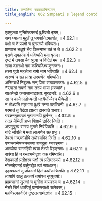 ```yaml
---
title: सम्पातिना स्वकथानिरूपणम्
title_english: 062 Sampaati s legend contd

---
```

<div class="audioEmbed"  caption="श्रीराम-हरिसीताराममूर्ति-घनपाठिभ्यां वचनम्" src="https://archive.org/download/Ramayana-recitation-Sriram-harisItArAmamUrti-Ghanapaati-v2/Kanda_4/Kanda_4_KSK-062-Sampaati_s_legend_[contd.].mp3"></div>

  
एवमुक्त्वा मुनिश्रेष्ठमरुदं दुःखितो भृशम्।  
अथ ध्यात्वा मुहूर्तं तु भगवानिदमब्रवीत् ॥ 4.62.1 ॥   
पक्षौ च ते प्रपक्षौ च पुनरन्यौ भविष्यतः।  
प्राणाश्च चक्षुषी चैव विक्रमश्च बलं च ते ॥ 4.62.2 ॥   
पुराणे सुमहत्कार्यं भविष्यति मया श्रुतम्।  
दृष्टं मे तपसा चैव श्रुत्वा च विदितं मम ॥ 4.62.3 ॥   
राजा दशरथो नाम कश्चिदिक्ष्वाकुनन्दनः।  
तस्य पुत्रो महातेजा रामो नाम भविष्यति ॥ 4.62.4 ॥   
अरण्यं च सह भ्रात्रा लक्ष्मणेन गमिष्यति।  
अस्मिन्नर्थे नियुक्तः सन् पित्रा सत्यपराक्रमः ॥ 4.62.5 ॥   
नैर्र्ऋतो रावणो नाम तस्य भार्यां हरिष्यति।  
राक्षसेन्द्रो जनस्थानादवध्यः सुरदानवैः ॥ 4.62.6 ॥   
सा च कामैः प्रलोभ्यन्ती भक्ष्यैर्भोज्यैश्च मैथिली।  
न भोक्ष्यति महाभागा दुःखे मग्ना यशस्विनी ॥ 4.62.7 ॥   
परमान्नं तु वैदेह्या ज्ञात्वा दास्यति वासवः।  
यदन्नममृतप्रख्यं सुराणामपि दुर्लभम् ॥ 4.62.8 ॥   
तदन्नं मैथिली प्राप्य विज्ञायेन्द्रादिदं त्विति।  
अग्रमुद्धृत्य रामाय भूतले निर्वपिष्यति ॥ 4.62.9 ॥   
यदि जीवति मे भर्ता लक्ष्मणेन सह प्रभुः।  
देवत्वं गच्छतोर्वापि तयोरन्नमिदं त्विति ॥ 4.62.10 ॥   
एष्यन्त्यन्वेषकास्तस्या रामदूताः प्लवङ्गमाः।  
आख्येया राममहिषी त्वया तेभ्यो विहङ्गमाः ॥ 4.62.11 ॥   
सर्वथा हि न गन्तव्यमीदृशः क्क गमिष्यसि।  
देशकालौ प्रतीक्षस्व पक्षौ त्वं प्रतिपत्स्यसे ॥ 4.62.12 ॥   
नोत्सहेयमहं कर्तुमद्यैव त्वां सपक्षकम्।  
इहस्थस्त्वं तु लोकानां हितं कार्यं करिष्यसि ॥ 4.62.13 ॥   
त्वयापि खलु तत्कार्यं तयोश्च नृपपुत्रयोः।  
ब्राह्मणानां सुराणां च मुनीनां वासवस्य च ॥ 4.62.14 ॥   
नेच्छे चिरं धारयितुं प्राणांस्त्यक्ष्ये कलेवरम्।  
महर्षिस्त्वब्रवीदेवं दृष्टतत्त्वार्थदर्शनः ॥ 4.62.15 ॥   